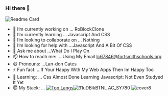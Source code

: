 ### Hi there 👋
![Readme Card](https://github-readme-stats.vercel.app/api?username=PokeyManatee4&show_icons=true&theme=tokyonight)
- 🔭 I’m currently working on ... RoBlockClone
- 🌱 I’m currently learning ... Javascript And CSS
- 👯 I’m looking to collaborate on ... Nothing
- 🤔 I’m looking for help with ...Javascript And A Bit Of CSS
- 💬 Ask me about ...What Do I Play On
- 📫 How to reach me: ... Using My Email lc67846@fortsmithschools.org
- 😄 Pronouns: ...Lan-don Cates
- ⚡ Fun fact: ...If Your Happy With My Web Apps Then Im Happy Too
- 🥰 Learning: ... Css Almost Done Learning Javascript: Not Even Studyed It Yet
- 😇 My Stack: ... [![Top Langs](https://github-readme-stats.vercel.app/api/top-langs/?username=PokeyManatee4&theme=tokyonight)](https://github.com/PokeyManatee4)![31uDBikBTNL _AC_SY780_](https://user-images.githubusercontent.com/64691261/204043763-3028829f-5f3b-41af-a017-50f71556d0ef.jpg)
![cover8](https://user-images.githubusercontent.com/64691261/204043764-cbf58739-87eb-4571-82c3-b022e097479e.jpg)
